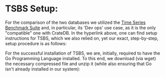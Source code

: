 # TSBS Setup:
For the comparison of the two databases we utilized the [Time Series Benchmark Suite](https://github.com/timescale/tsbs) and, in particular, its 'Dev ops' use case, as it is the only "compatible" one with CrateDB. In the hyperlink above, one can find setup instructions for TSBS, which we also relied on, yet our exact, step-by-step, setup procedure is as follows:

For the successful installation of TSBS, we are, initially, required to have the Go Programming Language installed. To this end, we download (via wget) the necessary compressed file and unzip it (while also ensuring that Go isn't already installed in our system):
